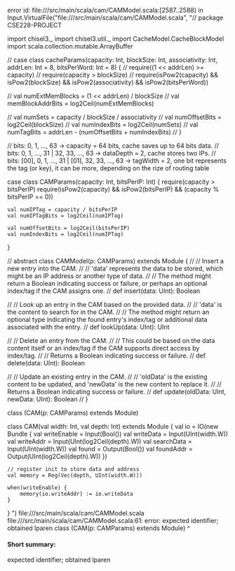 error id: file://<WORKSPACE>/src/main/scala/cam/CAMModel.scala:[2587..2588) in Input.VirtualFile("file://<WORKSPACE>/src/main/scala/cam/CAMModel.scala", "// package CSE228-PROJECT

import chisel3._
import chisel3.util._
import CacheModel.CacheBlockModel
import scala.collection.mutable.ArrayBuffer

// case class cacheParams(capacity: Int, blockSize: Int, associativity: Int, addrLen: Int = 8, bitsPerWord: Int = 8) {
// 	require((1 << addrLen) >= capacity)
// 	require(capacity > blockSize)
// 	require(isPow2(capacity) && isPow2(blockSize) && isPow2(associativity) && isPow2(bitsPerWord))

// 	val numExtMemBlocks = (1 << addrLen) / blockSize
// 	val memBlockAddrBits = log2Ceil(numExtMemBlocks)

// 	val numSets = capacity / blockSize / associativity
// 	val numOffsetBits = log2Ceil(blockSize)
// 	val numIndexBits = log2Ceil(numSets)
// 	val numTagBits = addrLen - (numOffsetBits + numIndexBits)
// }

// bits: 0, 1, ..., 63 -> capacity = 64 bits, cache saves up to 64 bits data.
// bits: 0, 1, ..., 31 | 32, 33, ..., 63 -> dataDepth = 2, cache stores two IPs.
// bits: [00], 0, 1, ..., 31 | [01], 32, 33, ..., 63 -> tagWidth = 2, one bit represents the tag (or key), it can be more, depending on the rize of routing table


case class CAMParams(capacity: Int, bitsPerIP: Int) {
	require(capacity > bitsPerIP)
	require(isPow2(capacity) && isPow2(bitsPerIP) && (capacity % bitsPerIP == 0))

	val numIPTag = capacity / bitsPerIP
	val numIPTagBits = log2Ceil(numIPTag)

	val numOffsetBits = log2Ceil(bitsPerIP)
	val numIndexBits = log2Ceil(numIPTag)
}


// abstract class CAMModel(p: CAMParams) extends Module {
//   // Insert a new entry into the CAM.
//   // 'data' represents the data to be stored, which might be an IP address or another type of data.
//   // The method might return a Boolean indicating success or failure, or perhaps an optional index/tag if the CAM assigns one.
//   def insert(data: UInt): Boolean

//   // Look up an entry in the CAM based on the provided data.
//   // 'data' is the content to search for in the CAM.
//   // The method might return an optional type indicating the found entry's index/tag or additional data associated with the entry.
//   def lookUp(data: UInt): UInt

//   // Delete an entry from the CAM.
//   // This could be based on the data content itself or an index/tag if the CAM supports direct access by index/tag.
//   // Returns a Boolean indicating success or failure.
//   def delete(data: UInt): Boolean

//   // Update an existing entry in the CAM.
//   // 'oldData' is the existing content to be updated, and 'newData' is the new content to replace it.
//   // Returns a Boolean indicating success or failure.
//   def update(oldData: UInt, newData: UInt): Boolean
// }

class (CAM(p: CAMParams) extends Module)

class CAM(val width: Int, val depth: Int) extends Module {
    val io = IO(new Bundle {
        val writeEnable = Input(Bool())
        val writeData = Input(UInt(width.W))
        val writeAddr = Input(UInt(log2Ceil(depth).W))
        val searchData = Input(UInt(width.W))
        val found = Output(Bool())
        val foundAddr = Output(UInt(log2Ceil(depth).W))
    })

    // register init to store data and address
    val memory = Reg(Vec(depth, UInt(width.W)))

    when(writeEnable) {
        memory(io.writeAddr) := io.writeData
    }
}
")
file://<WORKSPACE>/src/main/scala/cam/CAMModel.scala
file://<WORKSPACE>/src/main/scala/cam/CAMModel.scala:61: error: expected identifier; obtained lparen
class (CAM(p: CAMParams) extends Module)
      ^
#### Short summary: 

expected identifier; obtained lparen